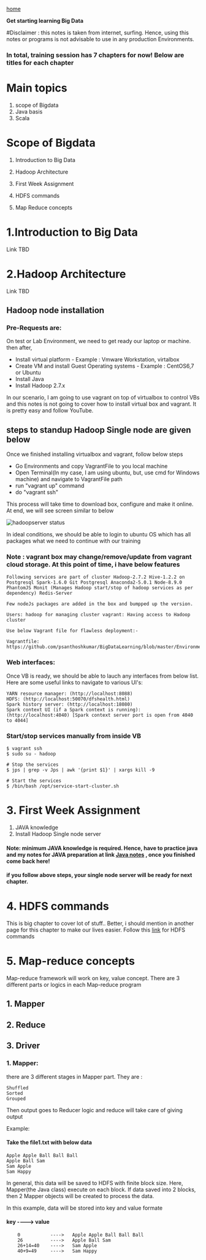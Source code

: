 [home](https://github.com/psanthoshkumar/BigDataLearning/wiki)

**Get starting learning Big Data**

#Disclaimer : this notes is taken from internet, surfing. Hence, using this notes or programs is not advisable to use in any production Environments. 

### In total, training session has 7 chapters for now! Below are titles for each chapter

# Main topics
	
1. scope of Bigdata
2. Java basis
3. Scala


# Scope of Bigdata

1. Introduction to Big Data

2. Hadoop Architecture

3. First Week Assignment

4. HDFS commands

5. Map Reduce concepts

# 1.Introduction to Big Data

Link TBD

# 2.Hadoop Architecture

Link TBD

## Hadoop node installation

### Pre-Requests are:

On test or Lab Environment, we need to get ready our laptop or machine. then after,

* Install virtual platform - Example : Vmware Workstation, virtalbox
* Create VM and install Guest Operating systems - Example : CentOS6,7 or Ubuntu
* Install Java
* Install Hadoop 2.7.x

In our scenario, I am going to use vagrant on top of virtualbox to control VBs and this notes is not going to cover how to install virtual box and vagrant. It is pretty easy and follow YouTube. 

## steps to standup Hadoop Single node are given below

Once we finished installing virtualbox and vagrant, follow below steps

* Go Environments and copy VagrantFile to you local machine
* Open Terminal(In my case, I am using ubuntu, but, use cmd for Windows machine) and navigate to VagrantFile path
* run "vagrant up" command
* do "vagrant ssh"

This process will take time to download box, configure and make it online. At end, we will see screen similar to below

![hadoopserver status](https://github.com/psanthoshkumar/BigDataLearning/blob/master/pictures/hadoopserver_up.png)

In ideal conditions, we should be able to login to ubuntu OS which has all packages what we need to continue with our training


### Note : vagrant box may change/remove/update from vagrant cloud storage. At this point of time, i have below features

	Following services are part of cluster Hadoop-2.7.2 Hive-1.2.2 on Postgresql Spark-1.6.0 Git Postgresql Anaconda2-5.0.1 Node-8.9.0 PhantomJS Monit (Manages Hadoop start/stop of hadoop services as per dependency) Redis-Server

	Few nodeJs packages are added in the box and bumpped up the version.

	Users: hadoop for managing cluster vagrant: Having access to Hadoop cluster

	Use below Vagrant file for flawless deployment:-

	Vagrantfile: https://github.com/psanthoshkumar/BigDataLearning/blob/master/Environments/Vagrantfile


### Web interfaces:

Once VB is ready, we should be able to lauch any interfaces from below list. Here are some useful links to navigate to various UI's:

	YARN resource manager: (http://localhost:8088)
	HDFS: (http://localhost:50070/dfshealth.html)
	Spark history server: (http://localhost:18080)
	Spark context UI (if a Spark context is running): (http://localhost:4040) [Spark context server port is open from 4040 to 4044]


### Start/stop services manually from inside VB
	$ vagrant ssh
	$ sudo su - hadoop

	# Stop the services
	$ jps | grep -v Jps | awk '{print $1}' | xargs kill -9

	# Start the services
	$ /bin/bash /opt/service-start-cluster.sh

# 3. First Week Assignment


1. JAVA knowledge
2. Install Hadoop Single node server

#### Note: minimum JAVA knowledge is required. Hence, have to practice java and my notes for JAVA preparation at link [Java notes](https://github.com/psanthoshkumar/BigDataLearning/blob/master/Docs/java/README.md) , once you finished come back here!

#### if you follow above steps, your single node server will be ready for next chapter.


# 4. HDFS commands

This is big chapter to cover lot of stuff.. Better, i should mention in another page for this chapter to make our lives easier. Follow this [link](https://github.com/psanthoshkumar/BigDataLearning/blob/master/Docs/hadoop/hdfs_commands/README.md) for HDFS commands


# 5. Map-reduce concepts

Map-reduce framework will work on key, value concept. There are 3 different parts or logics in each Map-reduce program

## 1. Mapper
## 2. Reduce
## 3. Driver

### 1. Mapper:

there are 3 different stages in Mapper part. They are : 

	Shuffled
	Sorted
	Grouped

Then output goes to Reducer logic and reduce will take care of giving output

Example: 

#### Take the file1.txt with below data

	Apple Apple Ball Ball Ball
	Apple Ball Sam
	Sam Apple
	Sam Happy



In general, this data will be saved to HDFS with finite block size. Here, Mapper(the Java class) execute on each block. If data saved into 2 blocks, then 2 Mapper objects will be created to process the data.


In this example, data will be stored into key and value formate


####	key 		---->	value
		0			---->	Apple Apple Ball Ball Ball
		26			----> 	Apple Ball Sam
		26+14=40	---->	Sam Apple
		40+9=49		---->	Sam Happy

